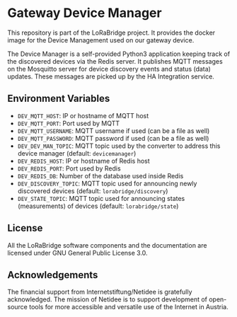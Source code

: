 # Gateway Device Manager

This repository is part of the LoRaBridge project.
It provides the docker image for the Device Management used on our gateway device.

The Device Manager is a self-provided Python3 application keeping track of the discovered devices via the Redis server. 
It publishes MQTT messages on the Mosquitto server for device discovery events and status (data) updates. 
These messages are picked up by the HA Integration service.

## Environment Variables

- `DEV_MQTT_HOST`: IP or hostname of MQTT host
- `DEV_MQTT_PORT`: Port used by MQTT
- `DEV_MQTT_USERNAME`: MQTT username if used (can be a file as well)
- `DEV_MQTT_PASSWORD`: MQTT password if used (can be a file as well)
- `DEV_DEV_MAN_TOPIC`: MQTT topic used by the converter to address this device manager (default: `devicemanager`)
- `DEV_REDIS_HOST`: IP or hostname of Redis host
- `DEV_REDIS_PORT`: Port used by Redis
- `DEV_REDIS_DB`: Number of the database used inside Redis
- `DEV_DISCOVERY_TOPIC`: MQTT topic used for announcing newly discovered devices (default: `lorabridge/discovery`)
- `DEV_STATE_TOPIC`: MQTT topic used for announcing states (measurements) of devices (default: `lorabridge/state`)

## License

All the LoRaBridge software components and the documentation are licensed under GNU General Public License 3.0.

## Acknowledgements

The financial support from Internetstiftung/Netidee is gratefully acknowledged. The mission of Netidee is to support development of open-source tools for more accessible and versatile use of the Internet in Austria.
